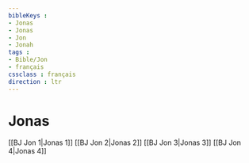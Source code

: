 ```yaml
---
bibleKeys : 
- Jonas
- Jonas
- Jon
- Jonah
tags : 
- Bible/Jon
- français
cssclass : français
direction : ltr
---
```


# Jonas

[[BJ Jon 1|Jonas 1]]
[[BJ Jon 2|Jonas 2]]
[[BJ Jon 3|Jonas 3]]
[[BJ Jon 4|Jonas 4]]
